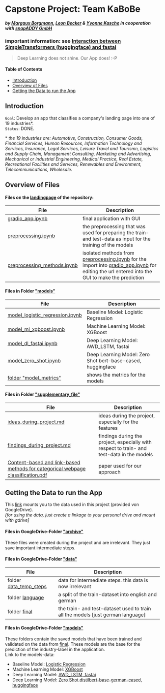 # Capstone Project: Team KaBoBe
##### by [Margaux Borgmann](https://github.com/margauxbo), [Leon Becker](https://github.com/M4rl0wBuongustaio) & [Yvonne Kasche](https://github.com/princessivy) in cooperation with [snapADDY GmbH](https://www.snapaddy.com/de/index.html)

### important information: see [Interaction between SimpleTransformers (huggingface) and fastai](https://github.com/pds2122/capstone-project-kabobe/blob/main/supplementary_file/findings_during_project.md#interaction)

> Deep Learning does not shine. Our App does! :-P



#### Table of Contents
- [Introduction](#intro)
- [Overview of Files](#files)
- [Getting the Data to run the App](#dataset)

<a name="intro"></a>
## Introduction

`Goal`: Develop an app that classifies a company's landing page into one of 19 industries*.  
`Status`: DONE.

  
 \* *the 19 industries are: Automotive, Construction, Consumer Goods, Financial Services, Human Resources, Information Technology and Services, Insurance, Legal Services, Leisure Travel and Tourismn, Logistics and Supply Chain, Management Consulting, Marketing and Advertising, Mechanical or Industrial Engineering, Medical Practice, Real Estate, Recreational Facilities and Services, Renewables and Environment, Telecommunications, Wholesale.*
 
<a name="files"></a>
## Overview of Files
#### Files on the [landingpage](https://github.com/pds2122/capstone-project-kabobe) of the repository:
| File | Description |
| --- | --- |
| [gradio_app.ipynb](https://github.com/pds2122/capstone-project-kabobe/blob/main/gradio_app.ipynb) | final application with GUI |
| [preprocessing.ipynb](https://github.com/pds2122/capstone-project-kabobe/blob/main/preprocessing.ipynb) | the preprocessing that was used for preparing the train- and test-data as input for the training of the models |
| [preprocessing_methods.ipynb](https://github.com/pds2122/capstone-project-kabobe/blob/main/preprocessing_methods.ipynb) | isolated methods from [preprocessing.ipynb](https://github.com/pds2122/capstone-project-kabobe/blob/main/preprocessing.ipynb) for the import into [gradio_app.ipynb](https://github.com/pds2122/capstone-project-kabobe/blob/main/gradio_app.ipynb) for editing the url entered into the GUI to make the prediction |

#### Files in Folder ["models"](https://github.com/pds2122/capstone-project-kabobe/tree/main/models)
| File | Description |
| --- | --- |
| [model_logistic_regression.ipynb](https://github.com/pds2122/capstone-project-kabobe/blob/main/models/model_logistic_regression.ipynb) | Baseline Model: Logistic Regression |
| [model_ml_xgboost.ipynb](https://github.com/pds2122/capstone-project-kabobe/blob/main/models/model_ml_xgboost.ipynb) | Machine Learning Model: XGBoost |
| [model_dl_fastai.ipynb](https://github.com/pds2122/capstone-project-kabobe/blob/main/models/model_dl_fastai.ipynb) | Deep Learning Model: AWD_LSTM, fastai |
| [model_zero_shot.ipynb](https://github.com/pds2122/capstone-project-kabobe/blob/main/models/model_zero_shot.ipynb) | Deep Learning Model: Zero Shot bert-base-cased, huggingface |
| [folder "model_metrics"](https://github.com/pds2122/capstone-project-kabobe/tree/main/models/model_metrics) | shows the metrics for the models |

#### Files in Folder ["supplementary_file"](https://github.com/pds2122/capstone-project-kabobe/tree/main/supplementary_file)
| File | Description |
| --- | --- |
| [ideas_during_project.md](https://github.com/pds2122/capstone-project-kabobe/blob/main/supplementary_file/ideas_during_project.md) | ideas during the project, especially for the features |
| [findings_during_project.md](https://github.com/pds2122/capstone-project-kabobe/blob/main/supplementary_file/findings_during_project.md) | findings during the project, especially with respect to train- and test-data in the models |
| [Content-based and link-based methods for categorical webpage classiﬁcation.pdf](https://github.com/pds2122/capstone-project-kabobe/blob/main/supplementary_file/Content-based%20and%20link-based%20methods%20for%20categorical%20webpage%20classiﬁcation.pdf) | paper used for our approach |

<a name="dataset"></a>
## Getting the Data to run the App

This [link](https://drive.google.com/drive/folders/1qR-9z3uFmp5Nvsb_1QrR9lU8yNE8hi6l) mounts you to the data used in this project (provided von GoogleDrive).  
*[for using the data, just create a linkage to your personal drive and mount with gdrive]*  

#### Files in GoogleDrive-Folder ["archive"](https://drive.google.com/drive/folders/1Ck-zD0C9wl4BDKXqAYPlIcQrF-JZCNn-)
These files were created during the project and are irrelevant. They just save important intermediate steps.

#### Files in GoogleDrive-Folder ["data"](https://drive.google.com/drive/folders/15bLOMipTrOISMtqO1-iuYFdEienS7P-M)

| File | Description |
| --- | --- |
| folder [data_temp_steps](https://drive.google.com/drive/folders/1BMizbwxpZP8dVCZM8zoO8u6eTGnKfxdl) | data for intermediate steps. this data is now irrelevant |
| folder [language](https://drive.google.com/drive/folders/1iGSakmsnlUYkdyisAhEcrnlnlX4lcd1W) | a split of the train-dataset into english and german|
| folder [final](https://drive.google.com/drive/folders/1u-vHeAERFmj91UAU-t8toAWm3OtokUel) | the train- and test-dataset used to train all the models [just german language]|

#### Files in GoogleDrive-Folder ["models"](https://drive.google.com/drive/folders/16H3iaGO4CTFqyDa-SMcXsRKFT09qQmZM)
These folders contain the saved models that have been trained and validated on the data from [final](https://drive.google.com/drive/folders/1u-vHeAERFmj91UAU-t8toAWm3OtokUel). These models are the base for the prediction of the industry-label in the application.  
Link to the models-data:
- Baseline Model: [Logistic Regression](https://drive.google.com/drive/folders/1NPj0G5FZO_yC7V_mtDI5z-_vgtnRlZuM)
- Machine Learning Model: [XGBoost](https://drive.google.com/drive/folders/1yPXkgNjbLI5eo__1FirShdzYVxoEzCdI)
- Deep Learning Model: [AWD_LSTM, fastai](https://drive.google.com/drive/folders/1C1nhBBhhmSY3zRxUviN4BXIM8nSiWDMg)
- Deep Learning Model: [Zero Shot distilbert-base-german-cased, huggingface](https://drive.google.com/drive/folders/1Uzyj2UI9ZdC6KO3dMPIp1nVtprTLK0-J)

